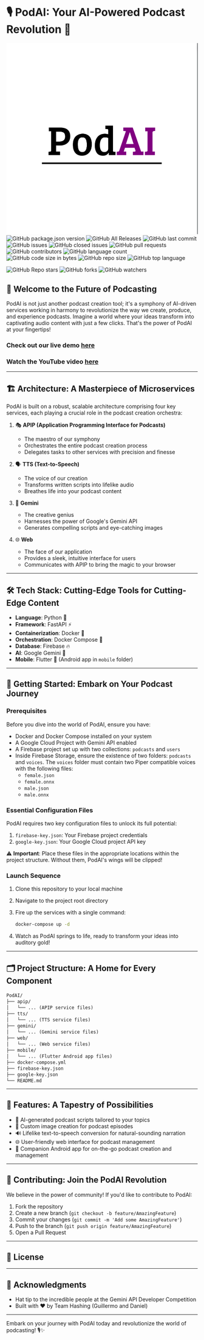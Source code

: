 
# 🎙️ PodAI: Your AI-Powered Podcast Revolution 🚀

![PodAI Logo](podai.png)
![GitHub package.json version](https://img.shields.io/github/package-json/v/team-hashing/hooli)
![GitHub All Releases](https://img.shields.io/github/downloads/team-hashing/hooli/total)
![GitHub last commit](https://img.shields.io/github/last-commit/team-hashing/hooli)
![GitHub issues](https://img.shields.io/github/issues-raw/team-hashing/hooli)
![GitHub closed issues](https://img.shields.io/github/issues-closed-raw/team-hashing/hooli)
![GitHub pull requests](https://img.shields.io/github/issues-pr-raw/team-hashing/hooli)
![GitHub contributors](https://img.shields.io/github/contributors/team-hashing/hooli)
![GitHub language count](https://img.shields.io/github/languages/count/team-hashing/hooli)
![GitHub code size in bytes](https://img.shields.io/github/languages/code-size/team-hashing/hooli)
![GitHub repo size](https://img.shields.io/github/repo-size/team-hashing/hooli)
![GitHub top language](https://img.shields.io/github/languages/top/team-hashing/hooli)

![GitHub Repo stars](https://img.shields.io/github/stars/team-hashing/hooli?style=social)
![GitHub forks](https://img.shields.io/github/forks/team-hashing/hooli?style=social)
![GitHub watchers](https://img.shields.io/github/watchers/team-hashing/hooli?style=social)

## 🌟 Welcome to the Future of Podcasting

PodAI is not just another podcast creation tool; it's a symphony of AI-driven services working in harmony to revolutionize the way we create, produce, and experience podcasts. Imagine a world where your ideas transform into captivating audio content with just a few clicks. That's the power of PodAI at your fingertips!

### Check out our live demo [here](https://team-hashing.github.io/podai_web_host/)

### Watch the YouTube video [here](https://youtu.be/FgNmPAK_6pg)
---


## 🏗️ Architecture: A Masterpiece of Microservices

PodAI is built on a robust, scalable architecture comprising four key services, each playing a crucial role in the podcast creation orchestra:

1. 🎭 **APIP (Application Programming Interface for Podcasts)**
   - The maestro of our symphony
   - Orchestrates the entire podcast creation process
   - Delegates tasks to other services with precision and finesse

2. 🗣️ **TTS (Text-to-Speech)**
   - The voice of our creation
   - Transforms written scripts into lifelike audio
   - Breathes life into your podcast content

3. 🧠 **Gemini**
   - The creative genius
   - Harnesses the power of Google's Gemini API
   - Generates compelling scripts and eye-catching images

4. 🌐 **Web**
   - The face of our application
   - Provides a sleek, intuitive interface for users
   - Communicates with APIP to bring the magic to your browser

---

## 🛠️ Tech Stack: Cutting-Edge Tools for Cutting-Edge Content

- **Language**: Python 🐍
- **Framework**: FastAPI ⚡
- **Containerization**: Docker 🐳
- **Orchestration**: Docker Compose 🎼
- **Database**: Firebase 🔥
- **AI**: Google Gemini 🤖
- **Mobile**: Flutter 📱 (Android app in `mobile` folder)

---

## 🚀 Getting Started: Embark on Your Podcast Journey

### Prerequisites

Before you dive into the world of PodAI, ensure you have:

- Docker and Docker Compose installed on your system
- A Google Cloud Project with Gemini API enabled
- A Firebase project set up with two collections: `podcasts` and `users`
- Inside Firebase Storage, ensure the existence of two folders: `podcasts` and `voices`. The `voices` folder must contain two Piper compatible voices with the following files:
  - `female.json`
  - `female.onnx`
  - `male.json`
  - `male.onnx`

### Essential Configuration Files

PodAI requires two key configuration files to unlock its full potential:

1. `firebase-key.json`: Your Firebase project credentials
2. `google-key.json`: Your Google Cloud project API key

⚠️ **Important**: Place these files in the appropriate locations within the project structure. Without them, PodAI's wings will be clipped!

### Launch Sequence

1. Clone this repository to your local machine
2. Navigate to the project root directory
3. Fire up the services with a single command:

   ```bash
   docker-compose up -d
   ```

4. Watch as PodAI springs to life, ready to transform your ideas into auditory gold!

---

## 🗂️ Project Structure: A Home for Every Component

```
PodAI/
├── apip/
│   └── ... (APIP service files)
├── tts/
│   └── ... (TTS service files)
├── gemini/
│   └── ... (Gemini service files)
├── web/
│   └── ... (Web service files)
├── mobile/
│   └── ... (Flutter Android app files)
├── docker-compose.yml
├── firebase-key.json
├── google-key.json
└── README.md
```

---

## 🌈 Features: A Tapestry of Possibilities

- 🤖 AI-generated podcast scripts tailored to your topics
- 🎨 Custom image creation for podcast episodes
- 🔊 Lifelike text-to-speech conversion for natural-sounding narration
- 🌐 User-friendly web interface for podcast management
- 📱 Companion Android app for on-the-go podcast creation and management

---

## 🤝 Contributing: Join the PodAI Revolution

We believe in the power of community! If you'd like to contribute to PodAI:

1. Fork the repository
2. Create a new branch (`git checkout -b feature/AmazingFeature`)
3. Commit your changes (`git commit -m 'Add some AmazingFeature'`)
4. Push to the branch (`git push origin feature/AmazingFeature`)
5. Open a Pull Request

---

## 📜 License


---

## 🙏 Acknowledgments

- Hat tip to the incredible people at the Gemini API Developer Competition 
- Built with ❤️ by Team Hashing (Guillermo and Daniel)

---

Embark on your journey with PodAI today and revolutionize the world of podcasting! 🎙️✨

